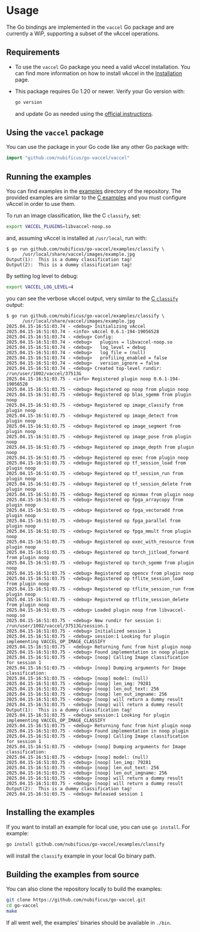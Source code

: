 # Usage

The Go bindings are implemented in the `vaccel` Go package and are currently a
WiP, supporting a subset of the vAccel operations.

## Requirements

- To use the `vaccel` Go package you need a valid vAccel installation. You can
  find more information on how to install vAccel in the
  [Installation](../../getting-started/installation.md) page.

<!-- markdownlint-disable blanks-around-fences -->

- This package requires Go 1.20 or newer. Verify your Go version with:
  ```sh
  go version
  ```
  and update Go as needed using the
  [official instructions](https://go.dev/doc/install).

<!-- markdownlint-restore -->

## Using the `vaccel` package

You can use the package in your Go code like any other Go package with:

```go
import "github.com/nubificus/go-vaccel/vaccel"
```

## Running the examples

You can find examples in the
[examples](https://github.com/nubificus/go-vaccel/tree/main/examples) directory
of the repository. The provided examples are similar to the
[C examples](../../getting-started/running-the-examples.md) and you must
configure vAccel in order to use them.

To run an image classification, like the C `classify`, set:

```sh
export VACCEL_PLUGINS=libvaccel-noop.so
```

and, assuming vAccel is installed at `/usr/local`, run with:

```console
$ go run github.com/nubificus/go-vaccel/examples/classify \
      /usr/local/share/vaccel/images/example.jpg
Output(1):  This is a dummy classification tag!
Output(2):  This is a dummy classification tag!
```

By setting log level to debug:

```sh
export VACCEL_LOG_LEVEL=4
```

you can see the verbose vAccel output, very similar to the
[C `classify`](../../getting-started/running-the-examples.md#classify-noop-debug)
output:

```console
$ go run github.com/nubificus/go-vaccel/examples/classify \
      /usr/local/share/vaccel/images/example.jpg
2025.04.15-16:51:03.74 - <debug> Initializing vAccel
2025.04.15-16:51:03.74 - <info> vAccel 0.6.1-194-19056528
2025.04.15-16:51:03.74 - <debug> Config:
2025.04.15-16:51:03.74 - <debug>   plugins = libvaccel-noop.so
2025.04.15-16:51:03.74 - <debug>   log_level = debug
2025.04.15-16:51:03.74 - <debug>   log_file = (null)
2025.04.15-16:51:03.74 - <debug>   profiling_enabled = false
2025.04.15-16:51:03.74 - <debug>   version_ignore = false
2025.04.15-16:51:03.74 - <debug> Created top-level rundir: /run/user/1002/vaccel/37513G
2025.04.15-16:51:03.75 - <info> Registered plugin noop 0.6.1-194-19056528
2025.04.15-16:51:03.75 - <debug> Registered op noop from plugin noop
2025.04.15-16:51:03.75 - <debug> Registered op blas_sgemm from plugin noop
2025.04.15-16:51:03.75 - <debug> Registered op image_classify from plugin noop
2025.04.15-16:51:03.75 - <debug> Registered op image_detect from plugin noop
2025.04.15-16:51:03.75 - <debug> Registered op image_segment from plugin noop
2025.04.15-16:51:03.75 - <debug> Registered op image_pose from plugin noop
2025.04.15-16:51:03.75 - <debug> Registered op image_depth from plugin noop
2025.04.15-16:51:03.75 - <debug> Registered op exec from plugin noop
2025.04.15-16:51:03.75 - <debug> Registered op tf_session_load from plugin noop
2025.04.15-16:51:03.75 - <debug> Registered op tf_session_run from plugin noop
2025.04.15-16:51:03.75 - <debug> Registered op tf_session_delete from plugin noop
2025.04.15-16:51:03.75 - <debug> Registered op minmax from plugin noop
2025.04.15-16:51:03.75 - <debug> Registered op fpga_arraycopy from plugin noop
2025.04.15-16:51:03.75 - <debug> Registered op fpga_vectoradd from plugin noop
2025.04.15-16:51:03.75 - <debug> Registered op fpga_parallel from plugin noop
2025.04.15-16:51:03.75 - <debug> Registered op fpga_mmult from plugin noop
2025.04.15-16:51:03.75 - <debug> Registered op exec_with_resource from plugin noop
2025.04.15-16:51:03.75 - <debug> Registered op torch_jitload_forward from plugin noop
2025.04.15-16:51:03.75 - <debug> Registered op torch_sgemm from plugin noop
2025.04.15-16:51:03.75 - <debug> Registered op opencv from plugin noop
2025.04.15-16:51:03.75 - <debug> Registered op tflite_session_load from plugin noop
2025.04.15-16:51:03.75 - <debug> Registered op tflite_session_run from plugin noop
2025.04.15-16:51:03.75 - <debug> Registered op tflite_session_delete from plugin noop
2025.04.15-16:51:03.75 - <debug> Loaded plugin noop from libvaccel-noop.so
2025.04.15-16:51:03.75 - <debug> New rundir for session 1: /run/user/1002/vaccel/37513G/session.1
2025.04.15-16:51:03.75 - <debug> Initialized session 1
2025.04.15-16:51:03.75 - <debug> session:1 Looking for plugin implementing VACCEL_OP_IMAGE_CLASSIFY
2025.04.15-16:51:03.75 - <debug> Returning func from hint plugin noop
2025.04.15-16:51:03.75 - <debug> Found implementation in noop plugin
2025.04.15-16:51:03.75 - <debug> [noop] Calling Image classification for session 1
2025.04.15-16:51:03.75 - <debug> [noop] Dumping arguments for Image classification:
2025.04.15-16:51:03.75 - <debug> [noop] model: (null)
2025.04.15-16:51:03.75 - <debug> [noop] len_img: 79281
2025.04.15-16:51:03.75 - <debug> [noop] len_out_text: 256
2025.04.15-16:51:03.75 - <debug> [noop] len_out_imgname: 256
2025.04.15-16:51:03.75 - <debug> [noop] will return a dummy result
2025.04.15-16:51:03.75 - <debug> [noop] will return a dummy result
Output(1):  This is a dummy classification tag!
2025.04.15-16:51:03.75 - <debug> session:1 Looking for plugin implementing VACCEL_OP_IMAGE_CLASSIFY
2025.04.15-16:51:03.75 - <debug> Returning func from hint plugin noop
2025.04.15-16:51:03.75 - <debug> Found implementation in noop plugin
2025.04.15-16:51:03.75 - <debug> [noop] Calling Image classification for session 1
2025.04.15-16:51:03.75 - <debug> [noop] Dumping arguments for Image classification:
2025.04.15-16:51:03.75 - <debug> [noop] model: (null)
2025.04.15-16:51:03.75 - <debug> [noop] len_img: 79281
2025.04.15-16:51:03.75 - <debug> [noop] len_out_text: 256
2025.04.15-16:51:03.75 - <debug> [noop] len_out_imgname: 256
2025.04.15-16:51:03.75 - <debug> [noop] will return a dummy result
2025.04.15-16:51:03.75 - <debug> [noop] will return a dummy result
Output(2):  This is a dummy classification tag!
2025.04.15-16:51:03.75 - <debug> Released session 1
```

## Installing the examples

If you want to install an example for local use, you can use `go install`. For
example:

```sh
go install github.com/nubificus/go-vaccel/examples/classify
```

will install the `classify` example in your local Go binary path.

## Building the examples from source

You can also clone the repository locally to build the examples:

```sh
git clone https://github.com/nubificus/go-vaccel.git
cd go-vaccel
make
```

If all went well, the examples' binaries should be available in `./bin`.
